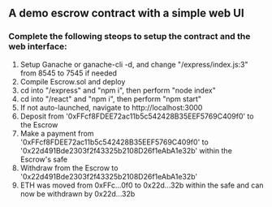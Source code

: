 <h2>A demo escrow contract with a simple web UI</h2>

<h3><b>Complete the following steops to setup the contract and the web interface:</b></h3>

1. Setup Ganache or ganache-cli -d, and change "/express/index.js:3" from 8545 to 7545 if needed
2. Compile Escrow.sol and deploy
3. cd into "/express" and "npm i", then perform "node index"
4. cd into "/react" and "npm i", then perform "npm start"
5. If not auto-launched, navigate to http://localhost:3000
6. Deposit from '0xFFcf8FDEE72ac11b5c542428B35EEF5769C409f0' to the Escrow
7. Make a payment from '0xFFcf8FDEE72ac11b5c542428B35EEF5769C409f0' to '0x22d491Bde2303f2f43325b2108D26f1eAbA1e32b' within the Escrow's safe
8. Withdraw from the Escrow to '0x22d491Bde2303f2f43325b2108D26f1eAbA1e32b'
9. ETH was moved from 0xFFc...0f0 to 0x22d...32b within the safe and can now be withdrawn by 0x22d...32b
